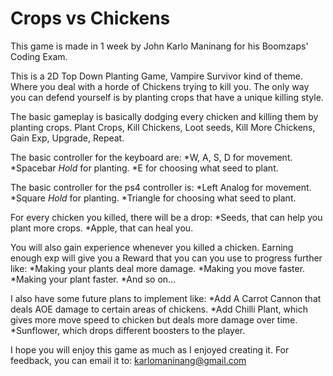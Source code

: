 # Crops vs Chickens

This game is made in 1 week by John Karlo Maninang for his Boomzaps' Coding Exam.

This is a 2D Top Down Planting Game, Vampire Survivor kind of theme. Where you deal with a horde of Chickens trying 
to kill you. The only way you can defend yourself is by planting crops that have a unique killing style.

The basic gameplay is basically dodging every chicken and killing them by planting crops.
Plant Crops, Kill Chickens, Loot seeds, Kill More Chickens, Gain Exp, Upgrade, Repeat.

The basic controller for the keyboard are:
*W, A, S, D for movement.
*Spacebar *Hold* for planting.
*E for choosing what seed to plant.

The basic controller for the ps4 controller is:
*Left Analog for movement.
*Square *Hold* for planting.
*Triangle for choosing what seed to plant.

For every chicken you killed, there will be a drop:
*Seeds, that can help you plant more crops.
*Apple, that can heal you.

You will also gain experience whenever you killed a chicken.
Earning enough exp will give you a Reward that you can you use to progress further like:
*Making your plants deal more damage.
*Making you move faster.
*Making your plant faster.
*And so on...

I also have some future plans to implement like:
*Add A Carrot Cannon that deals AOE damage to certain areas of chickens.
*Add Chilli Plant, which gives more move speed to chicken but deals more damage over time.
*Sunflower, which drops different boosters to the player.

I hope you will enjoy this game as much as I enjoyed creating it.
For feedback, you can email it to: karlomaninang@gmail.com

